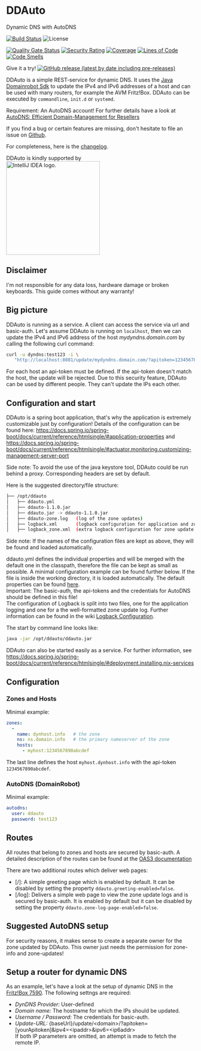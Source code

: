 # DDAuto

Dynamic DNS with AutoDNS

[![Build Status](https://www.travis-ci.com/th-schwarz/DDAuto.svg?token=qSPv4SNGn1yMojeF1zXi&branch=develop)](https://www.travis-ci.com/th-schwarz/DDAuto) 
![License](https://img.shields.io/github/license/th-schwarz/DDAuto)

[![Quality Gate Status](https://sonarcloud.io/api/project_badges/measure?project=th-schwarz_DDAuto&metric=alert_status)](https://sonarcloud.io/dashboard?id=th-schwarz_DDAuto)
   [![Security Rating](https://sonarcloud.io/api/project_badges/measure?project=th-schwarz_DDAuto&metric=security_rating)](https://sonarcloud.io/dashboard?id=th-schwarz_DDAuto)
   [![Coverage](https://sonarcloud.io/api/project_badges/measure?project=th-schwarz_DDAuto&metric=coverage)](https://sonarcloud.io/summary/new_code?id=th-schwarz_DDAuto)
   [![Lines of Code](https://sonarcloud.io/api/project_badges/measure?project=th-schwarz_DDAuto&metric=ncloc)](https://sonarcloud.io/dashboard?id=th-schwarz_DDAuto)
   [![Code Smells](https://sonarcloud.io/api/project_badges/measure?project=th-schwarz_DDAuto&metric=code_smells)](https://sonarcloud.io/summary/new_code?id=th-schwarz_DDAuto)

Give it a try!   [![GitHub release (latest by date including pre-releases)](https://img.shields.io/github/v/release/th-schwarz/DDAuto?include_prereleases)](https://github.com/th-schwarz/DDAuto/releases)

DDAuto is a simple REST-service for dynamic DNS. It uses the [Java Domainrobot Sdk](https://github.com/InterNetX/java-domainrobot-sdk) to update the IPv4 and IPv6 addresses of a host and can be used with many routers, for example the AVM Fritz!Box.
DDAuto can be executed by `commandline`, `init.d` or `systemd`.

Requirement: An AutoDNS account! For further details have a look at [AutoDNS: Efficient Domain-Management for Resellers](https://www.internetx.com/en/domains/autodns)

If you find a bug or certain features are missing, don't hesitate to file an issue on [Github](https://github.com/th-schwarz/DDAuto/issues).

For completeness, here is the [changelog](changelog.md).

DDAuto is kindly supported by <br> <a href="https://jb.gg/OpenSourceSupport"><img src="https://resources.jetbrains.com/storage/products/company/brand/logos/IntelliJ_IDEA.png" width="250px" alt="IntelliJ IDEA logo."></a>


## Disclaimer

I'm not responsible for any data loss, hardware damage or broken keyboards. This guide comes without any warranty!


## Big picture

DDAuto is running as a service. A client can access the service via url and basic-auth. Let's assume DDAuto is running on `localhost`, then we can update the IPv4 and IPv6 address of the host _mydyndns.domain.com_ by calling the following curl command:
```bash
curl -u dyndns:test123 -i \ 
   "http://localhost:8081/update/mydyndns.domain.com/?apitoken=1234567890abcdf&ipv4=127.1.2.4&ipv6=2a03:4000:41:32::2"
```
For each host an api-token must be defined. If the api-token doesn't match the host, the update will be rejected. Due to this security feature, DDAuto can be used by different people. They can't update the IPs each other.


## Configuration and start

DDAuto is a spring boot application, that's why the application is extremely customizable just by configuration! Details of the configuration can be found here: https://docs.spring.io/spring-boot/docs/current/reference/htmlsingle/#application-properties and https://docs.spring.io/spring-boot/docs/current/reference/htmlsingle/#actuator.monitoring.customizing-management-server-port

Side note: To avoid the use of the java keystore tool, DDAuto could be run behind a proxy. Corresponding headers are set by default.

Here is the suggested directory/file structure:

```bash
├── /opt/ddauto
│   ├── ddauto.yml
│   ├── ddauto-1.1.0.jar
│   ├── ddauto.jar -> ddauto-1.1.0.jar
│   ├── ddauto-zone.log   (log of the zone updates)
│   ├── logback.xml       (logback configuration for application and zone update logoging, optional)
│   ├── logback_zone.xml  (extra logback configuration for zone update logging, optional include) 
```
Side note: If the names of the configuration files are kept as above, they will be found and loaded automatically.

ddauto.yml defines the individual properties and will be merged with the default one in the classpath, therefore the file can be kept as small as possible. A minimal configuration example can be found further below. If the file is inside the working directory, it is loaded automatically. The default properties can be found [here](https://github.com/th-schwarz/DDAuto/wiki/Complete-Configuration-Example). <br>
Important: The basic-auth, the api-tokens and the credentials for AutoDNS should be defined in this file!<br>
The configuration of Logback is split into two files, one for the application logging and one for a the well-formatted zone update log. Further information can be found in the wiki [Logback Configuration](https://github.com/th-schwarz/DDAuto/wiki/Logback-Configuration).

The start by command line looks like:
```bash
java -jar /opt/ddauto/ddauto.jar
```
DDAuto can also be started easily as a service. For further information, see https://docs.spring.io/spring-boot/docs/current/reference/htmlsingle/#deployment.installing.nix-services


## Configuration

### Zones and Hosts

Minimal example: 
```yaml
zones:
  -  
    name: dynhost.info   # the zone
    ns: ns.domain.info   # the primary nameserver of the zone
    hosts:
      - myhost:1234567890abcdef
```
The last line defines the host ```myhost.dynhost.info``` with the api-token `1234567890abcdef`.


### AutoDNS (DomainRobot)

Minimal example: 
```yaml
autodns:
  user: ddauto
  password: test123
```

## Routes

All routes that belong to zones and hosts are secured by basic-auth. A detailed description of the routes can be found at the [OAS3 documentation](https://htmlpreview.github.io/?https://github.com/th-schwarz/DDAuto/blob/develop/docs/index.html)

There are two additional routes which deliver web pages:
* [/]: A simple greeting page which is enabled by default. It can be disabled by setting the property ```ddauto.greeting-enabled=false```.
* [/log]: Delivers a simple web page to view the zone update logs and is secured by basic-auth. It is enabled by default but it can be disabled by setting the property ```ddauto.zone-log-page-enabled=false```.


## Suggested AutoDNS setup

For security reasons, it makes sense to create a separate owner for the zone updated by DDAuto. This owner just needs the permission for zone-info and zone-updates!


## Setup a router for dynamic DNS

As an example, let's have a look at the setup of dynamic DNS in the [Fritz!Box 7590](https://service.avm.de/help/en/FRITZ-Box-7530/019p2/hilfe_dyndns). 
The following settngs are required:
* *DynDNS Provider:* User-defined
* *Domain name:* The hostname for which the IPs should be updated.
* *Username / Password:* The credentials for basic-auth.
* *Update-URL:* {baseUrl}/update/\<domain\>/?apitoken=[yourApitoken]&ipv4=\<ipaddr\>&ipv6=\<ip6addr\> <br>
  If both IP parameters are omitted, an attempt is made to fetch the remote IP.
